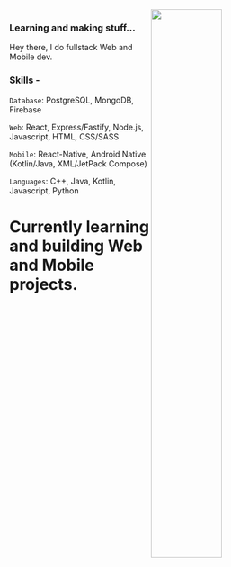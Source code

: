<img align="right" width="50%" src="https://64.media.tumblr.com/a765adbd262b8e5c4ef096d572e1b32e/b72e45f6da1e86e2-1a/s500x750/696c73b7160d432cd8559d7c2bef2cb649f1a6e4.gifv">

### Learning and making stuff...
Hey there, 
I do fullstack Web and Mobile dev. 

### Skills - 
`Database`: PostgreSQL, MongoDB, Firebase

`Web`: React, Express/Fastify, Node.js, Javascript, HTML, CSS/SASS

`Mobile`: React-Native, Android Native (Kotlin/Java, XML/JetPack Compose)

`Languages`: C++, Java, Kotlin, Javascript, Python


# Currently learning and building Web and Mobile projects.

<!--
**Anatame/Anatame** is a ✨ _special_ ✨ repository because its `README.md` (this file) appears on your GitHub profile.

Here are some ideas to get you started:

- 🔭 I’m currently working on ...
- 🌱 I’m currently learning ...
- 👯 I’m looking to collaborate on ...
- 🤔 I’m looking for help with ...
- 💬 Ask me about ...
- 📫 How to reach me: ...
- 😄 Pronouns: ...
- ⚡ Fun fact: ...
-->

